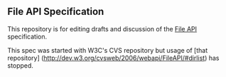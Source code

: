 File API Specification
----------------------

This repository is for editing drafts and discussion of the
[File API](https://w3c.github.io/FileAPI/) specification.

This spec was started with W3C's CVS repository but usage of 
[that repository] (http://dev.w3.org/cvsweb/2006/webapi/FileAPI/#dirlist) has stopped.
